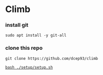 # Climb

### install git
`sudo apt install -y git-all`

### clone this repo
`git clone https://github.com/dcep93/climb`

[`bash ./setup/setup.sh`](setup/setup.sh)
